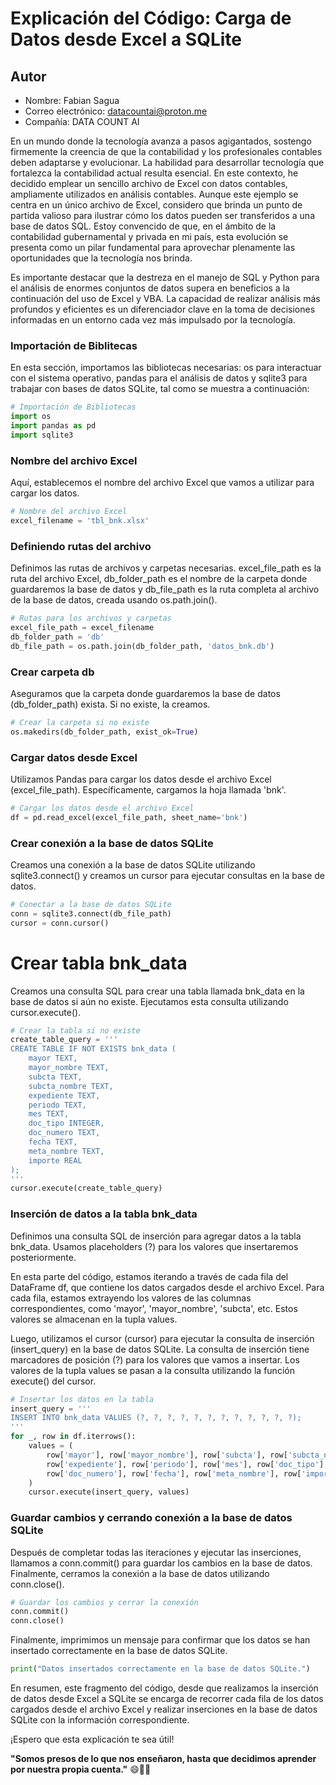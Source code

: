 # Explicación del Código: Carga de Datos desde Excel a SQLite
## Autor
- Nombre: Fabian Sagua
- Correo electrónico: datacountai@proton.me
- Compañía: DATA COUNT AI

En un mundo donde la tecnología avanza a pasos agigantados, sostengo firmemente la creencia de que la contabilidad y los profesionales contables deben adaptarse y evolucionar. La habilidad para desarrollar tecnología que fortalezca la contabilidad actual resulta esencial. En este contexto, he decidido emplear un sencillo archivo de Excel con datos contables, ampliamente utilizados en análisis contables. Aunque este ejemplo se centra en un único archivo de Excel, considero que brinda un punto de partida valioso para ilustrar cómo los datos pueden ser transferidos a una base de datos SQL. Estoy convencido de que, en el ámbito de la contabilidad gubernamental y privada en mi país, esta evolución se presenta como un pilar fundamental para aprovechar plenamente las oportunidades que la tecnología nos brinda.

Es importante destacar que la destreza en el manejo de SQL y Python para el análisis de enormes conjuntos de datos supera en beneficios a la continuación del uso de Excel y VBA. La capacidad de realizar análisis más profundos y eficientes es un diferenciador clave en la toma de decisiones informadas en un entorno cada vez más impulsado por la tecnología.

### Importación de Biblitecas
En esta sección, importamos las bibliotecas necesarias: os para interactuar con el sistema operativo, pandas para el análisis de datos y sqlite3 para trabajar con bases de datos SQLite, tal como se muestra a continuación:

```python
# Importación de Bibliotecas
import os
import pandas as pd
import sqlite3
```

### Nombre del archivo Excel
Aquí, establecemos el nombre del archivo Excel que vamos a utilizar para cargar los datos.
```python
# Nombre del archivo Excel
excel_filename = 'tbl_bnk.xlsx'
```

### Definiendo rutas del archivo
Definimos las rutas de archivos y carpetas necesarias. excel_file_path es la ruta del archivo Excel, db_folder_path es el nombre de la carpeta donde guardaremos la base de datos y db_file_path es la ruta completa al archivo de la base de datos, creada usando os.path.join().
```python
# Rutas para los archivos y carpetas
excel_file_path = excel_filename
db_folder_path = 'db'
db_file_path = os.path.join(db_folder_path, 'datos_bnk.db')
```
### Crear carpeta db
Aseguramos que la carpeta donde guardaremos la base de datos (db_folder_path) exista. Si no existe, la creamos.
```python
# Crear la carpeta si no existe
os.makedirs(db_folder_path, exist_ok=True)
```
### Cargar datos desde Excel
Utilizamos Pandas para cargar los datos desde el archivo Excel (excel_file_path). Específicamente, cargamos la hoja llamada 'bnk'.
```python
# Cargar los datos desde el archivo Excel
df = pd.read_excel(excel_file_path, sheet_name='bnk')
```

### Crear conexión a la base de datos SQLite
Creamos una conexión a la base de datos SQLite utilizando sqlite3.connect() y creamos un cursor para ejecutar consultas en la base de datos.
```python
# Conectar a la base de datos SQLite
conn = sqlite3.connect(db_file_path)
cursor = conn.cursor()
```

# Crear tabla bnk_data
Creamos una consulta SQL para crear una tabla llamada bnk_data en la base de datos si aún no existe. Ejecutamos esta consulta utilizando cursor.execute().
```python
# Crear la tabla si no existe
create_table_query = '''
CREATE TABLE IF NOT EXISTS bnk_data (
    mayor TEXT,
    mayor_nombre TEXT,
    subcta TEXT,
    subcta_nombre TEXT,
    expediente TEXT,
    periodo TEXT,
    mes TEXT,
    doc_tipo INTEGER,
    doc_numero TEXT,
    fecha TEXT,
    meta_nombre TEXT,
    importe REAL
);
'''
cursor.execute(create_table_query)
```

### Inserción de datos a la tabla bnk_data
Definimos una consulta SQL de inserción para agregar datos a la tabla bnk_data. Usamos placeholders (?) para los valores que insertaremos posteriormente.

En esta parte del código, estamos iterando a través de cada fila del DataFrame df, que contiene los datos cargados desde el archivo Excel. Para cada fila, estamos extrayendo los valores de las columnas correspondientes, como 'mayor', 'mayor_nombre', 'subcta', etc. Estos valores se almacenan en la tupla values.

Luego, utilizamos el cursor (cursor) para ejecutar la consulta de inserción (insert_query) en la base de datos SQLite. La consulta de inserción tiene marcadores de posición (?) para los valores que vamos a insertar. Los valores de la tupla values se pasan a la consulta utilizando la función execute() del cursor.
```python
# Insertar los datos en la tabla
insert_query = '''
INSERT INTO bnk_data VALUES (?, ?, ?, ?, ?, ?, ?, ?, ?, ?, ?, ?);
'''
for _, row in df.iterrows():
    values = (
        row['mayor'], row['mayor_nombre'], row['subcta'], row['subcta_nombre'],
        row['expediente'], row['periodo'], row['mes'], row['doc_tipo'],
        row['doc_numero'], row['fecha'], row['meta_nombre'], row['importe']
    )
    cursor.execute(insert_query, values)
```

### Guardar cambios y cerrando conexión a la base de datos SQLite
Después de completar todas las iteraciones y ejecutar las inserciones, llamamos a conn.commit() para guardar los cambios en la base de datos. Finalmente, cerramos la conexión a la base de datos utilizando conn.close().
```python
# Guardar los cambios y cerrar la conexión
conn.commit()
conn.close()
```
Finalmente, imprimimos un mensaje para confirmar que los datos se han insertado correctamente en la base de datos SQLite.
```python
print("Datos insertados correctamente en la base de datos SQLite.")
```
En resumen, este fragmento del código, desde que realizamos la inserción de datos desde Excel a SQLite se encarga de recorrer cada fila de los datos cargados desde el archivo Excel y realizar inserciones en la base de datos SQLite con la información correspondiente.

¡Espero que esta explicación te sea útil!

__"Somos presos de lo que nos enseñaron, hasta que decidimos aprender por nuestra propia cuenta."__ 😄👨‍💻